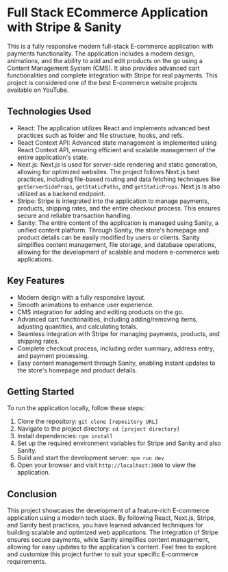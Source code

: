 # Full Stack ECommerce Application with Stripe & Sanity

This is a fully responsive modern full-stack E-commerce application with payments functionality. The application includes a modern design, animations, and the ability to add and edit products on the go using a Content Management System (CMS). It also provides advanced cart functionalities and complete integration with Stripe for real payments. This project is considered one of the best E-commerce website projects available on YouTube.

## Technologies Used

- React: The application utilizes React and implements advanced best practices such as folder and file structure, hooks, and refs.
- React Context API: Advanced state management is implemented using React Context API, ensuring efficient and scalable management of the entire application's state.
- Next.js: Next.js is used for server-side rendering and static generation, allowing for optimized websites. The project follows Next.js best practices, including file-based routing and data fetching techniques like `getServerSideProps`, `getStaticPaths`, and `getStaticProps`. Next.js is also utilized as a backend endpoint.
- Stripe: Stripe is integrated into the application to manage payments, products, shipping rates, and the entire checkout process. This ensures secure and reliable transaction handling.
- Sanity: The entire content of the application is managed using Sanity, a unified content platform. Through Sanity, the store's homepage and product details can be easily modified by users or clients. Sanity simplifies content management, file storage, and database operations, allowing for the development of scalable and modern e-commerce web applications.

## Key Features

- Modern design with a fully responsive layout.
- Smooth animations to enhance user experience.
- CMS integration for adding and editing products on the go.
- Advanced cart functionalities, including adding/removing items, adjusting quantities, and calculating totals.
- Seamless integration with Stripe for managing payments, products, and shipping rates.
- Complete checkout process, including order summary, address entry, and payment processing.
- Easy content management through Sanity, enabling instant updates to the store's homepage and product details.

## Getting Started

To run the application locally, follow these steps:

1. Clone the repository: `git clone [repository URL]`
2. Navigate to the project directory: `cd [project directory]`
3. Install dependencies: `npm install`
4. Set up the required environment variables for Stripe and Sanity and also Sanity.
5. Build and start the development server: `npm run dev`
6. Open your browser and visit `http://localhost:3000` to view the application.

## Conclusion

This project showcases the development of a feature-rich E-commerce application using a modern tech stack. By following React, Next.js, Stripe, and Sanity best practices, you have learned advanced techniques for building scalable and optimized web applications. The integration of Stripe ensures secure payments, while Sanity simplifies content management, allowing for easy updates to the application's content. Feel free to explore and customize this project further to suit your specific E-commerce requirements.